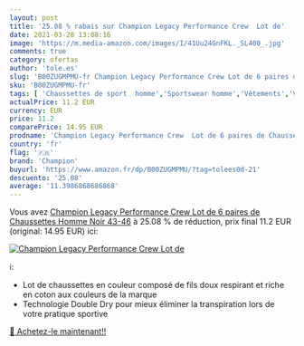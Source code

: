 ```yaml
---
layout: post
title: '25.08 % rabais sur Champion Legacy Performance Crew  Lot de'
date: 2021-03-28 13:08:16
image: 'https://m.media-amazon.com/images/I/41Uu24GnFKL._SL400_.jpg'
comments: true
category: ofertas
author: 'tole.es'
slug: 'B00ZUGMPMU-fr Champion Legacy Performance Crew Lot de 6 paires de...'
sku: 'B00ZUGMPMU-fr'
tags: [ 'Chaussettes de sport  homme','Sportswear homme','Vêtements','Vêtements homme','champion', ]
actualPrice: 11.2 EUR
currency: EUR
price: 11.2
comparePrice: 14.95 EUR
prodname: 'Champion Legacy Performance Crew  Lot de 6 paires de Chaussettes  Homme Noir  43-46'
country: 'fr'
flag: '🇫🇷'
brand: 'Champion'
buyurl: 'https://www.amazon.fr/dp/B00ZUGMPMU/?tag=tolees0d-21'
descuento: '25.08'
average: '11.3986868686868'
---
```


Vous avez [Champion Legacy Performance Crew  Lot de 6 paires de Chaussettes  Homme Noir  43-46](https://www.amazon.fr/dp/B00ZUGMPMU/?tag=tolees0d-21)  à  25.08 % de réduction, prix final  11.2 EUR (original: 14.95 EUR) ici:

[![Champion Legacy Performance Crew  Lot de](https://m.media-amazon.com/images/I/41Uu24GnFKL._SL400_.jpg)](https://www.amazon.fr/dp/B00ZUGMPMU/?tag=tolees0d-21)

ℹ️:

- Lot de chaussettes en couleur composé de fils doux respirant et riche en coton aux couleurs de la marque
- Technologie Double Dry pour mieux éliminer la transpiration lors de votre pratique sportive

[🛒 Achetez-le maintenant!!](https://www.amazon.fr/dp/B00ZUGMPMU/?tag=tolees0d-21)
